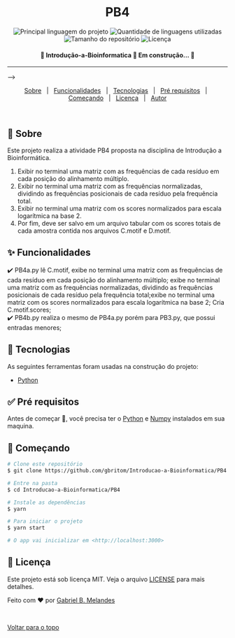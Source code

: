 <h1 align="center">PB4</h1>

<p align="center">
  <img alt="Principal linguagem do projeto" src="https://img.shields.io/github/languages/top/gbritom/Introducao-a-Bioinformatica/PB4?color=56BEB8">

  <img alt="Quantidade de linguagens utilizadas" src="https://img.shields.io/github/languages/count/gbritom/Introducao-a-Bioinformatica/PB4?color=56BEB8">

  <img alt="Tamanho do repositório" src="https://img.shields.io/github/repo-size/gbritom/Introducao-a-Bioinformatica/PB4?color=56BEB8">

  <img alt="Licença" src="https://img.shields.io/github/license/gbritom/Introducao-a-Bioinformatica/PB4?color=56BEB8">

  <!-- <img alt="Github issues" src="https://img.shields.io/github/issues/gbritom/faculdade?color=56BEB8" /> -->

  <!-- <img alt="Github forks" src="https://img.shields.io/github/forks/gbritom/faculdade?color=56BEB8" /> -->

  <!-- <img alt="Github stars" src="https://img.shields.io/github/stars/gbritom/faculdade?color=56BEB8" /> -->
</p>

<!-- Status -->

<h4 align="center"> 
	🚧  Introdução-a-Bioinformatica 🚀 Em construção...  🚧
</h4> 

<hr> -->

<p align="center">
  <a href="#dart-sobre">Sobre</a> &#xa0; | &#xa0; 
  <a href="#sparkles-funcionalidades">Funcionalidades</a> &#xa0; | &#xa0;
  <a href="#rocket-tecnologias">Tecnologias</a> &#xa0; | &#xa0;
  <a href="#white_check_mark-pré-requesitos">Pré requisitos</a> &#xa0; | &#xa0;
  <a href="#checkered_flag-começando">Começando</a> &#xa0; | &#xa0;
  <a href="#memo-licença">Licença</a> &#xa0; | &#xa0;
  <a href="https://github.com/gbritom" target="_blank">Autor</a>
</p>

<br>

## :dart: Sobre ##

Este projeto realiza a atividade PB4 proposta na disciplina de Introdução a Bioinformática.

1. Exibir no terminal uma matriz com as frequências de cada resíduo em cada posição do alinhamento múltiplo.
2. Exibir no terminal uma matriz com as frequências normalizadas, dividindo as frequências posicionais de cada resíduo pela frequência total.
3. Exibir no terminal uma matriz com os scores normalizados para escala logarítmica na base 2.
4. Por fim, deve ser salvo em um arquivo tabular com os scores totais de cada amostra contida nos arquivos C.motif e D.motif.

## :sparkles: Funcionalidades ##

:heavy_check_mark: PB4a.py lê C.motif, exibe no terminal uma matriz com as frequências de cada resíduo em cada posição do alinhamento múltiplo; exibe no terminal uma matriz com as frequências normalizadas, dividindo as frequências posicionais de cada resíduo pela frequência total;exibe no terminal uma matriz com os scores normalizados para escala logarítmica na base 2; Cria C.motif.scores;\
:heavy_check_mark: PB4b.py realiza o mesmo de PB4a.py porém para PB3.py, que possui entradas menores;

## :rocket: Tecnologias ##

As seguintes ferramentas foram usadas na construção do projeto:

- [Python](https://www.python.org/)

## :white_check_mark: Pré requisitos ##

Antes de começar :checkered_flag:, você precisa ter o [Python](https://www.python.org/) e [Numpy](https://numpy.org/) instalados em sua maquina.

## :checkered_flag: Começando ##

```bash
# Clone este repositório
$ git clone https://github.com/gbritom/Introducao-a-Bioinformatica/PB4

# Entre na pasta
$ cd Introducao-a-Bioinformatica/PB4

# Instale as dependências
$ yarn

# Para iniciar o projeto
$ yarn start

# O app vai inicializar em <http://localhost:3000>
```

## :memo: Licença ##

Este projeto está sob licença MIT. Veja o arquivo [LICENSE](LICENSE.md) para mais detalhes.


Feito com :heart: por <a href="https://github.com/gbritom" target="_blank">Gabriel B. Melandes</a>

&#xa0;

<a href="#top">Voltar para o topo</a>
